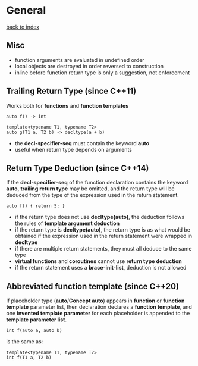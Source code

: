 # General

[back to index](.././INDEX.md)

## Misc

- function arguments are evaluated in undefined order
- local objects are destroyed in order reversed to construction
- inline before function return type is only a suggestion, not enforcement
  
## Trailing Return Type (since C++11)

Works both for **functions** and **function templates**

```
auto f() -> int

template<typename T1, typename T2>
auto g(T1 a, T2 b) -> decltype(a + b)
```

- the **decl-specifier-seq** must contain the keyword **auto**
- useful when return type depends on arguments
  
## Return Type Deduction (since C++14)

If the **decl-specifier-seq** of the function declaration contains the keyword **auto**, **trailing return type** may be omitted, and the return type   will be deduced from the type of the expression used in the return statement.

```
auto f() { return 5; }
```

- if the return type does not use **decltype(auto)**, the deduction follows the rules of **template argument deduction**
- if the return type is **decltype(auto)**, the return type is as what would be obtained if the expression used in the return statement were wrapped in **decltype**
- if there are multiple return statements, they must all deduce to the same type
- **virtual functions** and **coroutines** cannot use **return type deduction**
- if the return statement uses a **brace-init-list**, deduction is not allowed

## Abbreviated function template (since C++20)

If placeholder type (**auto**/**Concept auto**) appears in **function** or **function template** parameter list, then declaration declares a **function template**, and one **invented template parameter** for each placeholder is appended to the **template parameter list**.

```
int f(auto a, auto b)
```

is the same as:

```
template<typename T1, typename T2>
int f(T1 a, T2 b)
```
